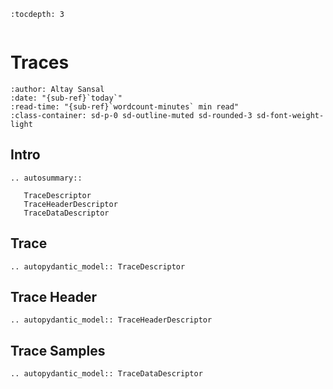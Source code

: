 ```{eval-rst}
:tocdepth: 3
```

```{currentModule} segy.schema.trace

```

# Traces

```{article-info}
:author: Altay Sansal
:date: "{sub-ref}`today`"
:read-time: "{sub-ref}`wordcount-minutes` min read"
:class-container: sd-p-0 sd-outline-muted sd-rounded-3 sd-font-weight-light
```

## Intro

```{eval-rst}
.. autosummary::

   TraceDescriptor
   TraceHeaderDescriptor
   TraceDataDescriptor
```

## Trace

```{eval-rst}
.. autopydantic_model:: TraceDescriptor
```

## Trace Header

```{eval-rst}
.. autopydantic_model:: TraceHeaderDescriptor
```

## Trace Samples

```{eval-rst}
.. autopydantic_model:: TraceDataDescriptor
```
